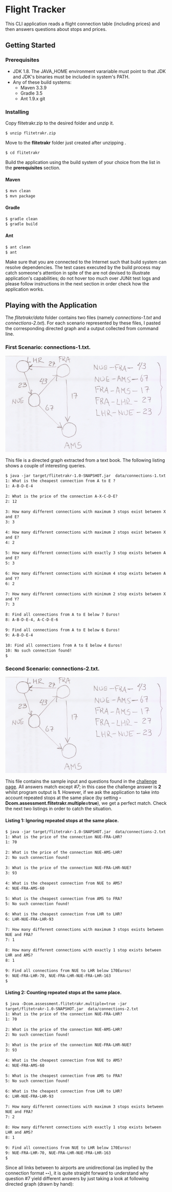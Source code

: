 # Flight Tracker

This CLI application reads a flight connection table (including prices) and then answers questions about stops and prices.

## Getting Started

### Prerequisites

* JDK 1.8. The JAVA_HOME environment varariable must point to that JDK and JDK's binaries must be included in system's PATH.
* Any of these build systems:
    * Maven 3.3.9
    * Gradle 3.5
    * Ant 1.9.x
 git

### Installing

Copy flitetrakr.zip to the desired folder and unzip it. 

```
$ unzip flitetrakr.zip
```

Move to the **flitetrakr** folder just created after unzipping . 

```
$ cd flitetrakr
```

Build the application using the build system of your choice from the list in the **prerequisites** section.

#### Maven

```
$ mvn clean
$ mvn package
```

#### Gradle

```
$ gradle clean
$ gradle build
```

#### Ant

```
$ ant clean
$ ant
```

Make sure that you are connected to the Internet such that build system can resolve dependencies. The test cases executed by the build process may catch someone's attention in spite of the are not devised to illustrate application's capabilities; do not hover too much over JUNit test logs and please follow instructions in the next section in order check how the application works.  


## Playing with the Application 
The *flitetrakr/data* folder contains two files (namely *connections-1.txt* and *connections-2.txt*). For each scenario represented by these files, I pasted the corresponding directed graph and a output collected from command line.  

### First Scenario: connections-1.txt.
![alt text](images/connections-2.png "Graph 1: Sample Input")

This file is a directed graph extracted from a text book. The following listing shows a couple of interesting queries.

```
$ java -jar target/flitetrakr-1.0-SNAPSHOT.jar  data/connections-1.txt
1: What is the cheapest connection from A to E ?
1: A-B-D-E-4

2: What is the price of the connection A-X-C-D-E?
2: 12

3: How many different connections with maximum 3 stops exist between X and E?
3: 3

4: How many different connections with maximum 2 stops exist between X and E?
4: 2

5: How many different connections with exactly 3 stop exists between A and E?
5: 3

6: How many different connections with minimum 4 stop exists between A and Y?
6: 2

7: How many different connections with minimum 2 stop exists between X and Y?
7: 3

8: Find all connections from A to E below 7 Euros!
8: A-B-D-E-4, A-C-D-E-6

9: Find all connections from A to E below 6 Euros!
9: A-B-D-E-4

10: Find all connections from A to E below 4 Euros!
10: No such connection found!
$ 
```
### Second Scenario: connections-2.txt.
![alt text](images/connections-2.png "Graph 1: Sample Input")

This file contains the sample input and questions found in the [challenge page](https://bitbucket.org/adigsd/backend-flitetrakr). All answers match except *#7*; in this case the challenge answer is **2** whilst program output is **1**. However, if we ask the application to take into account repeated stops at the same place (by setting **-Dcom.assessment.flitetrakr.multiple=true**), we get a perfect match. Check the next two listings in order to catch the situation.

####  Listing 1: Ignoring repeated stops at the same place.
```
$ java -jar target/flitetrakr-1.0-SNAPSHOT.jar  data/connections-2.txt 
1: What is the price of the connection NUE-FRA-LHR?
1: 70

2: What is the price of the connection NUE-AMS-LHR?
2: No such connection found!

3: What is the price of the connection NUE-FRA-LHR-NUE?
3: 93

4: What is the cheapest connection from NUE to AMS?
4: NUE-FRA-AMS-60

5: What is the cheapest connection from AMS to FRA?
5: No such connection found!

6: What is the cheapest connection from LHR to LHR?
6: LHR-NUE-FRA-LHR-93

7: How many different connections with maximum 3 stops exists between NUE and FRA?
7: 1

8: How many different connections with exactly 1 stop exists between LHR and AMS?
8: 1

9: Find all connections from NUE to LHR below 170Euros!
9: NUE-FRA-LHR-70, NUE-FRA-LHR-NUE-FRA-LHR-163
$

```
####  Listing 2: Counting repeated stops at the same place.
```
$ java -Dcom.assessment.flitetrakr.multiple=true -jar target/flitetrakr-1.0-SNAPSHOT.jar  data/connections-2.txt
1: What is the price of the connection NUE-FRA-LHR?
1: 70

2: What is the price of the connection NUE-AMS-LHR?
2: No such connection found!

3: What is the price of the connection NUE-FRA-LHR-NUE?
3: 93

4: What is the cheapest connection from NUE to AMS?
4: NUE-FRA-AMS-60

5: What is the cheapest connection from AMS to FRA?
5: No such connection found!

6: What is the cheapest connection from LHR to LHR?
6: LHR-NUE-FRA-LHR-93

7: How many different connections with maximum 3 stops exists between NUE and FRA?
7: 2

8: How many different connections with exactly 1 stop exists between LHR and AMS?
8: 1

9: Find all connections from NUE to LHR below 170Euros!
9: NUE-FRA-LHR-70, NUE-FRA-LHR-NUE-FRA-LHR-163
$

```

Since all links between to airports are unidirectional (as implied by the connection format **<code-of-departure-airport>-<code-of-arrival-airport>-<price-in-euro>**), it is quite straight forward to understand why question #7 yield different answers by just taking a look at following directed graph (drawn by hand):
 
